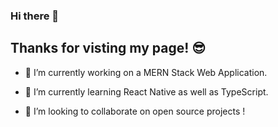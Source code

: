 ### Hi there 👋
## Thanks for visting my page! 😎



- 🔭 I’m currently working on a MERN Stack Web Application.


- 🌱 I’m currently learning React Native as well as TypeScript.


- 👯 I’m looking to collaborate on open source projects !


